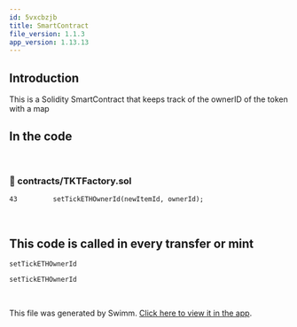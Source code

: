 ```yaml
---
id: 5vxcbzjb
title: SmartContract
file_version: 1.1.3
app_version: 1.13.13
---
```


## Introduction

This is a Solidity SmartContract that keeps track of the ownerID of the token with a map

## In the code

<br/>


<!-- NOTE-swimm-snippet: the lines below link your snippet to Swimm -->
### 📄 contracts/TKTFactory.sol
```sol
43         setTickETHOwnerId(newItemId, ownerId);
```

<br/>

## This code is called in every transfer or mint

`setTickETHOwnerId`<swm-token data-swm-token=":contracts/TKTFactory.sol:43:1:1:`    setTickETHOwnerId(newItemId, ownerId);`"/>

`setTickETHOwnerId`<swm-token data-swm-token=":contracts/TKTFactory.sol:71:1:1:`    setTickETHOwnerId(tokenId, ownerId);`"/>

<br/>

This file was generated by Swimm. [Click here to view it in the app](https://app.swimm.io/repos/Z2l0aHViJTNBJTNBVGlja2V0aCUzQSUzQXN2cml2ZXJh/docs/5vxcbzjb).
